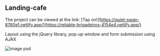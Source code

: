 ## Landing-cafe

The project can be viewed at the link:
[Tap on!](https://quiet-swan-8760e1.netlify.app/](https://reliable-brigadeiros-4154e4.netlify.app/)

Layout using the jQuery library, pop-up window and form submission using AJAX


![image psd](https://github.com/sbl-igor/landing-cafe/assets/80469915/c7ca824f-9675-4b8c-b938-bd48a1f4b951)
